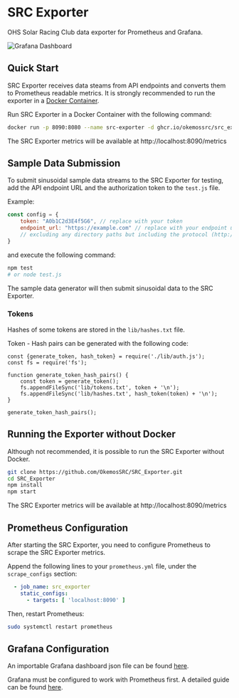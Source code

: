 # SRC Exporter

OHS Solar Racing Club data exporter for Prometheus and Grafana.

<img src="https://cdn.discordapp.com/attachments/991536650414985338/1001024698919944272/unknown.png" alt="Grafana Dashboard">

## Quick Start

SRC Exporter receives data steams from API endpoints and converts them to Prometheus readable metrics.
It is strongly recommended to run the exporter in a [Docker Container](https://www.docker.com/).

Run SRC Exporter in a Docker Container with the following command:

```bash
docker run -p 8090:8080 --name src-exporter -d ghcr.io/okemossrc/src_exporter:main
```

The SRC Exporter metrics will be available at http://localhost:8090/metrics

## Sample Data Submission

To submit sinusoidal sample data streams to the SRC Exporter for testing, add the API endpoint URL and the authorization
token to the `test.js` file.

Example:

```js
const config = {
    token: "A0b1C2d3E4f5G6", // replace with your token
    endpoint_url: "https://example.com" // replace with your endpoint url 
    // excluding any directory paths but including the protocol (http:// or https://).
}
```

and execute the following command:

```bash
npm test
# or node test.js
```

The sample data generator will then submit sinusoidal data to the SRC Exporter.

### Tokens

Hashes of some tokens are stored in the `lib/hashes.txt` file.

Token - Hash pairs can be generated with the following code:

```node
const {generate_token, hash_token} = require('./lib/auth.js');
const fs = require('fs');

function generate_token_hash_pairs() {
    const token = generate_token();
    fs.appendFileSync('lib/tokens.txt', token + '\n');
    fs.appendFileSync('lib/hashes.txt', hash_token(token) + '\n');
}

generate_token_hash_pairs();
```

## Running the Exporter without Docker

Although not recommended, it is possible to run the SRC Exporter without Docker.

```bash
git clone https://github.com/OkemosSRC/SRC_Exporter.git
cd SRC_Exporter
npm install
npm start
```

The SRC Exporter metrics will be available at http://localhost:8090/metrics

## Prometheus Configuration

After starting the SRC Exporter, you need to configure Prometheus to scrape the SRC Exporter metrics.

Append the following lines to your `prometheus.yml` file, under the `scrape_configs` section:

```yaml
  - job_name: src_exporter
    static_configs:
      - targets: [ 'localhost:8090' ]
```

Then, restart Prometheus:

```bash
sudo systemctl restart prometheus
```

## Grafana Configuration

An importable Grafana dashboard json file can be found [here](grafana/SRC_Grafana_Dashboard.json).

Grafana must be configured to work with Prometheus first.
A detailed guide can be found [here](https://prometheus.io/docs/visualization/grafana/).
